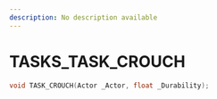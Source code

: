 ```yaml
---
description: No description available 
---
```


# TASKS\_TASK_CROUCH

```cpp
void TASK_CROUCH(Actor _Actor, float _Durability);
```